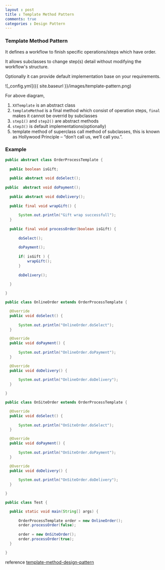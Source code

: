 ```yaml
---
layout : post
title : Template Method Pattern
comments: true
categories : Design Pattern
---
```


### Template Method Pattern

  It defines a workflow to finish specific operations/steps which have order.
  
  It allows subclasses to change step(s) detail without modifying the workflow's structure.
  
  Optionally it can provide default implementation base on your requirements.

  ![_config.yml]({{ site.baseurl }}/images/template-pattern.png)
  
  For above diagram, 
  1. `XXTemplate` is an abstract class
  2. `templateMethod` is a final method which consist of operation steps, `final` makes it cannot be overrid by subclasses
  3. `step1()` and `step2()` are abstract methods
  4. `step3()` is default implementations(optionally)
  5. template method of superclass call method of subclasses, this is known as Hollywood Principle – “don’t call us, we’ll call you.”.
  
### Example

  ```java
  public abstract class OrderProcessTemplate {
	
	public boolean isGift;
	
	public abstract void doSelect();
	
  public  abstract void doPayment();
	
	public abstract void doDelivery();
	
	public final void wrapGift() {
		
		System.out.println("Gift wrap successfull");
	}
	
	public final void processOrder(boolean isGift) {
		
		doSelect();
		
		doPayment();
		
		if( isGift ) {
			wrapGift();
		}
		
		doDelivery();
		
	}

  }
  
  public class OnlineOrder extends OrderProcessTemplate {

	@Override
	public void doSelect() {
		
		System.out.println("OnlineOrder.doSelect");
	}

	@Override
	public void doPayment() {
		
		System.out.println("OnlineOrder.doPayment");
	}

	@Override
	public void doDelivery() {
		
		System.out.println("OnlineOrder.doDelivery");
	}

  }
  
  public class OnSiteOrder extends OrderProcessTemplate {

	@Override
	public void doSelect() {
		
		System.out.println("OnSiteOrder.doSelect");
	}

	@Override
	public void doPayment() {
		
		System.out.println("OnSiteOrder.doPayment");
	}

	@Override
	public void doDelivery() {
		
		System.out.println("OnSiteOrder.doDelivery");
	}

  }
  
  public class Test {

	public static void main(String[] args) {
		
		OrderProcessTemplate order = new OnlineOrder();
		order.processOrder(false);
		
		order = new OnSiteOrder();
		order.processOrder(true);
	}

  }

  ```
  
  reference [template-method-design-pattern](https://www.geeksforgeeks.org/template-method-design-pattern/)

